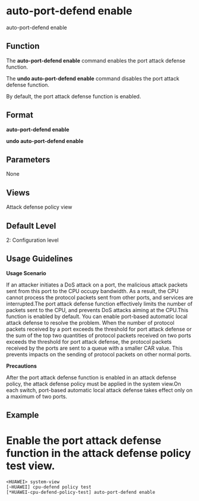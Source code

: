 auto-port-defend enable
=======================

auto-port-defend enable

Function
--------



The **auto-port-defend enable** command enables the port attack defense function.

The **undo auto-port-defend enable** command disables the port attack defense function.



By default, the port attack defense function is enabled.


Format
------

**auto-port-defend enable**

**undo auto-port-defend enable**


Parameters
----------

None

Views
-----

Attack defense policy view


Default Level
-------------

2: Configuration level


Usage Guidelines
----------------

**Usage Scenario**

If an attacker initiates a DoS attack on a port, the malicious attack packets sent from this port to the CPU occupy bandwidth. As a result, the CPU cannot process the protocol packets sent from other ports, and services are interrupted.The port attack defense function effectively limits the number of packets sent to the CPU, and prevents DoS attacks aiming at the CPU.This function is enabled by default. You can enable port-based automatic local attack defense to resolve the problem. When the number of protocol packets received by a port exceeds the threshold for port attack defense or the sum of the top two quantities of protocol packets received on two ports exceeds the threshold for port attack defense, the protocol packets received by the ports are sent to a queue with a smaller CAR value. This prevents impacts on the sending of protocol packets on other normal ports.

**Precautions**



After the port attack defense function is enabled in an attack defense policy, the attack defense policy must be applied in the system view.On each switch, port-based automatic local attack defense takes effect only on a maximum of two ports.




Example
-------

# Enable the port attack defense function in the attack defense policy test view.
```
<HUAWEI> system-view
[~HUAWEI] cpu-defend policy test
[*HUAWEI-cpu-defend-policy-test] auto-port-defend enable

```